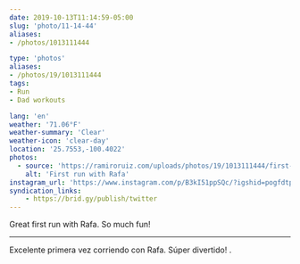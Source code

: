 ```yaml
---
date: 2019-10-13T11:14:59-05:00
slug: 'photo/11-14-44'
aliases:
- /photos/1013111444

type: 'photos'
aliases:
- /photos/19/1013111444
tags:
- Run
- Dad workouts

lang: 'en'
weather: '71.06°F'
weather-summary: 'Clear'
weather-icon: 'clear-day'
location: '25.7553,-100.4022'
photos:
  - source: 'https://ramiroruiz.com/uploads/photos/19/1013111444/first-run-with-rafa.jpg'
    alt: 'First run with Rafa'
instagram_url: 'https://www.instagram.com/p/B3kI51ppSQc/?igshid=pogfdtp978qa'
syndication_links:
    - https://brid.gy/publish/twitter
---
```

Great first run with Rafa. So much fun!
_____
Excelente primera vez corriendo con Rafa. Súper divertido! .
